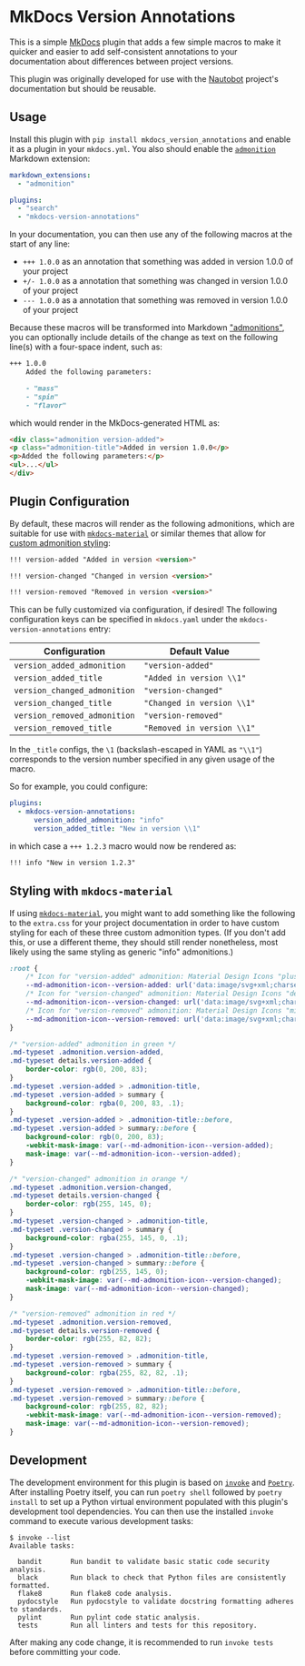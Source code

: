 # MkDocs Version Annotations

This is a simple [MkDocs](https://www.mkdocs.org/) plugin that adds a few simple macros to make it quicker and easier to add self-consistent annotations to your documentation about differences between project versions.

This plugin was originally developed for use with the [Nautobot](https://docs.nautobot.com/) project's documentation but should be reusable.

## Usage

Install this plugin with `pip install mkdocs_version_annotations` and enable it as a plugin in your `mkdocs.yml`. You also should enable the [`admonition`](https://python-markdown.github.io/extensions/admonition/) Markdown extension:

```yaml
markdown_extensions:
  - "admonition"

plugins:
  - "search"
  - "mkdocs-version-annotations"
```

In your documentation, you can then use any of the following macros at the start of any line:

- `+++ 1.0.0` as an annotation that something was added in version 1.0.0 of your project
- `+/- 1.0.0` as a annotation that something was changed in version 1.0.0 of your project
- `--- 1.0.0` as a annotation that something was removed in version 1.0.0 of your project

Because these macros will be transformed into Markdown ["admonitions"](https://python-markdown.github.io/extensions/admonition/), you can optionally include details of the change as text on the following line(s) with a four-space indent, such as:

```markdown
+++ 1.0.0
    Added the following parameters:

    - "mass"
    - "spin"
    - "flavor"
```

which would render in the MkDocs-generated HTML as:

```html
<div class="admonition version-added">
<p class="admonition-title">Added in version 1.0.0</p>
<p>Added the following parameters:</p>
<ul>...</ul>
</div>
```

## Plugin Configuration

By default, these macros will render as the following admonitions, which are suitable for use with [`mkdocs-material`](https://squidfunk.github.io/mkdocs-material/) or similar themes that allow for [custom admonition styling](https://squidfunk.github.io/mkdocs-material/reference/admonitions/#custom-admonitions):

```markdown
!!! version-added "Added in version <version>"
```

```markdown
!!! version-changed "Changed in version <version>"
```

```markdown
!!! version-removed "Removed in version <version>"
```

This can be fully customized via configuration, if desired! The following configuration keys can be specified in `mkdocs.yaml` under the `mkdocs-version-annotations` entry:

| Configuration                | Default Value              |
| ---------------------------- | -------------------------- |
| `version_added_admonition`   | `"version-added"`          |
| `version_added_title`        | `"Added in version \\1"`   |
| `version_changed_admonition` | `"version-changed"`        |
| `version_changed_title`      | `"Changed in version \\1"` |
| `version_removed_admonition` | `"version-removed"`        |
| `version_removed_title`      | `"Removed in version \\1"` |

In the `_title` configs, the `\1` (backslash-escaped in YAML as `"\\1"`) corresponds to the version number specified in any given usage of the macro.

So for example, you could configure:

```yaml
plugins:
  - mkdocs-version-annotations:
      version_added_admonition: "info"
      version_added_title: "New in version \\1"
```

in which case a `+++ 1.2.3` macro would now be rendered as:

```markdown
!!! info "New in version 1.2.3"
```

## Styling with `mkdocs-material`

If using [`mkdocs-material`](https://squidfunk.github.io/mkdocs-material/), you might want to add something like the following to the `extra.css` for your project documentation in order to have custom styling for each of these three custom admonition types. (If you don't add this, or use a different theme, they should still render nonetheless, most likely using the same styling as generic "info" admonitions.)

```css
:root {     
    /* Icon for "version-added" admonition: Material Design Icons "plus-box-outline" */
    --md-admonition-icon--version-added: url('data:image/svg+xml;charset=utf-8,<svg xmlns="http://www.w3.org/2000/svg" viewBox="0 0 24 24"><path d="M19 19V5H5v14h14m0-16a2 2 0 0 1 2 2v14a2 2 0 0 1-2 2H5a2 2 0 0 1-2-2V5a2 2 0 0 1 2-2h14m-8 4h2v4h4v2h-4v4h-2v-4H7v-2h4V7Z"/></svg>');
    /* Icon for "version-changed" admonition: Material Design Icons "delta" */
    --md-admonition-icon--version-changed: url('data:image/svg+xml;charset=utf-8,<svg xmlns="http://www.w3.org/2000/svg" viewBox="0 0 24 24"><path d="M12 7.77 18.39 18H5.61L12 7.77M12 4 2 20h20"/></svg>');
    /* Icon for "version-removed" admonition: Material Design Icons "minus-circle-outline" */
    --md-admonition-icon--version-removed: url('data:image/svg+xml;charset=utf-8,<svg xmlns="http://www.w3.org/2000/svg" viewBox="0 0 24 24"><path d="M12 20c-4.41 0-8-3.59-8-8s3.59-8 8-8 8 3.59 8 8-3.59 8-8 8m0-18A10 10 0 0 0 2 12a10 10 0 0 0 10 10 10 10 0 0 0 10-10A10 10 0 0 0 12 2M7 13h10v-2H7"/></svg>');
}

/* "version-added" admonition in green */
.md-typeset .admonition.version-added,
.md-typeset details.version-added {
    border-color: rgb(0, 200, 83);
}
.md-typeset .version-added > .admonition-title,
.md-typeset .version-added > summary {
    background-color: rgba(0, 200, 83, .1);
}
.md-typeset .version-added > .admonition-title::before,
.md-typeset .version-added > summary::before {
    background-color: rgb(0, 200, 83);
    -webkit-mask-image: var(--md-admonition-icon--version-added);
    mask-image: var(--md-admonition-icon--version-added);
}

/* "version-changed" admonition in orange */
.md-typeset .admonition.version-changed,
.md-typeset details.version-changed {
    border-color: rgb(255, 145, 0);
}
.md-typeset .version-changed > .admonition-title,
.md-typeset .version-changed > summary {
    background-color: rgba(255, 145, 0, .1);
}
.md-typeset .version-changed > .admonition-title::before,
.md-typeset .version-changed > summary::before {
    background-color: rgb(255, 145, 0);
    -webkit-mask-image: var(--md-admonition-icon--version-changed);
    mask-image: var(--md-admonition-icon--version-changed);
}

/* "version-removed" admonition in red */
.md-typeset .admonition.version-removed,
.md-typeset details.version-removed {
    border-color: rgb(255, 82, 82);
}
.md-typeset .version-removed > .admonition-title,
.md-typeset .version-removed > summary {
    background-color: rgba(255, 82, 82, .1);
}
.md-typeset .version-removed > .admonition-title::before,
.md-typeset .version-removed > summary::before {
    background-color: rgb(255, 82, 82);
    -webkit-mask-image: var(--md-admonition-icon--version-removed);
    mask-image: var(--md-admonition-icon--version-removed);
}
```

## Development

The development environment for this plugin is based on [`invoke`](http://www.pyinvoke.org/) and [`Poetry`](https://python-poetry.org/). After installing Poetry itself, you can run `poetry shell` followed by `poetry install` to set up a Python virtual environment populated with this plugin's development tool dependencies. You can then use the installed `invoke` command to execute various development tasks:

```
$ invoke --list
Available tasks:

  bandit       Run bandit to validate basic static code security analysis.
  black        Run black to check that Python files are consistently formatted.
  flake8       Run flake8 code analysis.
  pydocstyle   Run pydocstyle to validate docstring formatting adheres to standards.
  pylint       Run pylint code static analysis.
  tests        Run all linters and tests for this repository.
```

After making any code change, it is recommended to run `invoke tests` before committing your code.
